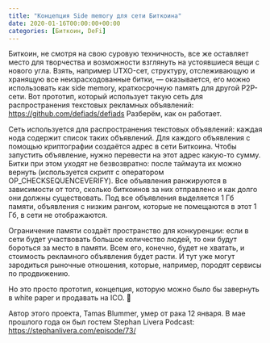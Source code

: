 ```yaml
---
title: "Концепция Side memory для сети Биткоина"
date: 2020-01-16T00:00:00+00:00
categories: [Биткоин, DeFi]
---
```


Биткоин, не смотря на свою суровую техничность, все же оставляет место для творчества и возможности взглянуть на устоявшиеся вещи с нового угла. Взять, например UTXO-сет, структуру, отслеживающую и хранящую все неизрасходованные битки, — оказывается, его можно использовать как side memory, краткосрочную память для другой P2P-сети. Вот прототип, который использует такую сеть для распространения текстовых рекламных объявлений: https://github.com/defiads/defiads Разберём, как он работает.

Сеть используется для распространения текстовых объявлений: каждая нода содержит список таких объявлений.
Для каждого объявления с помощью криптографии создаётся адрес в сети Биткоина. Чтобы запустить объявление, нужно перевести на этот адрес какую-то сумму. Битки при этом уходят не безвозвратно: после таймаута их можно вернуть (используется скрипт с оператором OP_CHECKSEQUENCEVERIFY). Все объявления ранжируются в зависимости от того, сколько биткоинов за них отправлено и как долго они должны существовать. Под все объявления выделяется 1 Гб памяти, объявления с низким рангом, которые не помещаются в этот 1 Гб, в сети не отображаются.

Ограничение памяти создаёт пространство для конкуренции: если в сети будет участвовать большое количество людей, то они будут бороться за место в памяти. Всем его, конечно, будет не хватать, и стоимость рекламного объявления будет расти. И тут уже могут зародиться рыночные отношения, которые, например, породят сервисы по продвижению.

Но это просто прототип, концепция, которую можно было бы завернуть в white paper и продавать на ICO. 🤫

Автор этого проекта, Tamas Blummer, умер от рака 12 января. В мае прошлого года он был гостем Stephan Livera Podcast:
https://stephanlivera.com/episode/73/
